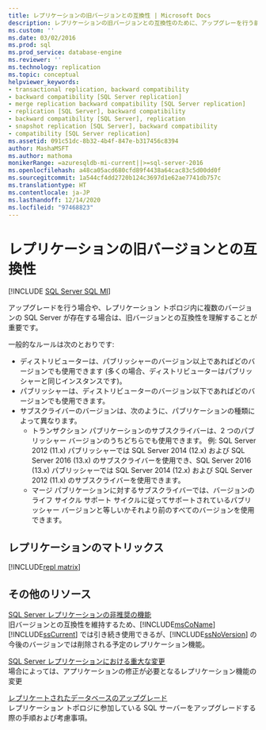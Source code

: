 ```yaml
---
title: レプリケーションの旧バージョンとの互換性 | Microsoft Docs
description: レプリケーションの旧バージョンとの互換性のために、アップグレーを行う前や、レプリケーション トポロジに複数のバージョンの SQL Server がある場合は、以下のリソースをご確認ください。
ms.custom: ''
ms.date: 03/02/2016
ms.prod: sql
ms.prod_service: database-engine
ms.reviewer: ''
ms.technology: replication
ms.topic: conceptual
helpviewer_keywords:
- transactional replication, backward compatibility
- backward compatibility [SQL Server replication]
- merge replication backward compatibility [SQL Server replication]
- replication [SQL Server], backward compatibility
- backward compatibility [SQL Server], replication
- snapshot replication [SQL Server], backward compatibility
- compatibility [SQL Server replication]
ms.assetid: 091c51dc-8b32-4b4f-847e-b317456c8394
author: MashaMSFT
ms.author: mathoma
monikerRange: =azuresqldb-mi-current||>=sql-server-2016
ms.openlocfilehash: a48ca05acd680cfd89f4438a64cac83c5d00dd0f
ms.sourcegitcommit: 1a544cf4dd2720b124c3697d1e62ae7741db757c
ms.translationtype: HT
ms.contentlocale: ja-JP
ms.lasthandoff: 12/14/2020
ms.locfileid: "97468823"
---
```

# <a name="replication-backward-compatibility"></a>レプリケーションの旧バージョンとの互換性
[!INCLUDE [SQL Server SQL MI](../../includes/applies-to-version/sql-asdbmi.md)]

アップグレードを行う場合や、レプリケーション トポロジ内に複数のバージョンの SQL Server が存在する場合は、旧バージョンとの互換性を理解することが重要です。 

一般的なルールは次のとおりです: 

-   ディストリビューターは、パブリッシャーのバージョン以上であればどのバージョンでも使用できます (多くの場合、ディストリビューターはパブリッシャーと同じインスタンスです)。    
-   パブリッシャーは、ディストリビューターのバージョン以下であればどのバージョンでも使用できます。    
-   サブスクライバーのバージョンは、次のように、パブリケーションの種類によって異なります。    
    - トランザクション パブリケーションのサブスクライバーは、2 つのパブリッシャー バージョンのうちどちらでも使用できます。 例: SQL Server 2012 (11.x) パブリッシャーでは SQL Server 2014 (12.x) および SQL Server 2016 (13.x) のサブスクライバーを使用でき、SQL Server 2016 (13.x) パブリッシャーでは SQL Server 2014 (12.x) および SQL Server 2012 (11.x) のサブスクライバーを使用できます。     
    - マージ パブリケーションに対するサブスクライバーでは、バージョンのライフ サイクル サポート サイクルに従ってサポートされているパブリッシャー バージョンと等しいかそれより前のすべてのバージョンを使用できます。  


## <a name="replication-matrix"></a>レプリケーションのマトリックス
[!INCLUDE[repl matrix](../../includes/replication-compat-matrix.md)]


## <a name="additional-resources"></a>その他のリソース
 [SQL Server レプリケーションの非推奨の機能](../../relational-databases/replication/deprecated-features-in-sql-server-replication.md)  
 旧バージョンとの互換性を維持するため、[!INCLUDE[msCoName](../../includes/msconame-md.md)] [!INCLUDE[ssCurrent](../../includes/sscurrent-md.md)] では引き続き使用できるが、[!INCLUDE[ssNoVersion](../../includes/ssnoversion-md.md)] の今後のバージョンでは削除される予定のレプリケーション機能。  
  
 [SQL Server レプリケーションにおける重大な変更](../../relational-databases/replication/breaking-changes-in-sql-server-replication.md)  
 場合によっては、アプリケーションの修正が必要となるレプリケーション機能の変更 

 [レプリケートされたデータベースのアップグレード](../../database-engine/install-windows/upgrade-replicated-databases.md)  
 レプリケーション トポロジに参加している SQL サーバーをアップグレードする際の手順および考慮事項。 
  
  
